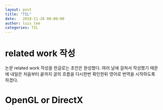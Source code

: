 ```yaml
---
layout: post
title: "TIL"
date:   2018-11-26 00:00:00
author: luis lee
categories: TIL
---
```

# related work 작성
논문 related work 작성을 한글로는 초안은 완성했다.
여러 날에 걸쳐서 작성했기 때문에 내일은 처음부터 끝까지 글의 흐름을 다시한번 확인한뒤
영어로 번역을 시작하도록 하겠다.

# OpenGL or DirectX 
